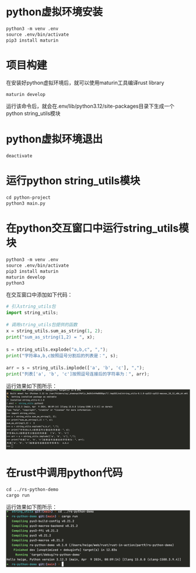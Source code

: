 # python虚拟环境安装

```shell
python3 -m venv .env
source .env/bin/activate
pip3 install maturin
```

# 项目构建

在安装好python虚拟环境后，就可以使用maturin工具编译rust library

```shell
maturin develop
```

运行该命令后，就会在.env/lib/python3.12/site-packages目录下生成一个python string_utils模块

# python虚拟环境退出

```shell
deactivate
```

# 运行python string_utils模块

```shell
cd python-project
python3 main.py
```

# 在python交互窗口中运行string_utils模块

```shell
python3 -m venv .env
source .env/bin/activate
pip3 install maturin
maturin develop
python3
```

在交互窗口中添加如下代码：

```python
# 引入string_utils包
import string_utils;

# 调用string_utils包提供的函数
x = string_utils.sum_as_string(1, 2);
print("sum_as_string(1,2) = ", x);

s = string_utils.explode("a,b,c", ",");
print("字符串a,b,c按照逗号分割后的列表是：", s);

arr = s = string_utils.implode(['a', 'b', 'c'], ",");
print("列表['a', 'b', 'c']按照逗号连接后的字符串为：", arr);
```

运行效果如下图所示：
![](python3.jpg)

# 在rust中调用python代码

```shell
cd ../rs-python-demo
cargo run
```

运行效果如下图所示：
![](rs-call-py.jpg)
